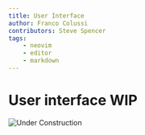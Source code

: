 ```yaml
---
title: User Interface
author: Franco Colussi
contributors: Steve Spencer
tags:
    - neovim
    - editor
    - markdown
---
```


# User interface WIP

![Under Construction](../assets/img/under-construction.svg)
